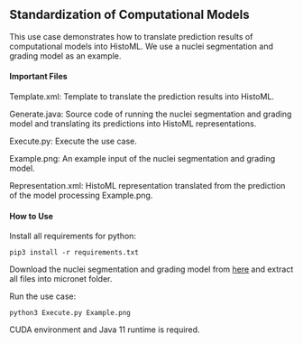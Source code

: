 ## Standardization of Computational Models

This use case demonstrates how to translate prediction results of computational models into HistoML. We use a nuclei segmentation and grading model as an example.

#### Important Files

Template.xml: Template to translate the prediction results into HistoML.

Generate.java: Source code of running the nuclei segmentation and grading model and translating its predictions into HistoML representations.

Execute.py: Execute the use case.

Example.png: An example input of the nuclei segmentation and grading model.

Representation.xml: HistoML representation translated from the prediction of the model processing Example.png.

#### How to Use

Install all requirements for python:

```shell
pip3 install -r requirements.txt
```

Download the nuclei segmentation and grading model from [here](https://drive.google.com/file/d/11S064aegdil-CI-SdYk0DHp2n7d2Nv-8/view?usp=sharing) and extract all files into micronet folder.

Run the use case:

```shell
python3 Execute.py Example.png
```


CUDA environment and Java 11 runtime is required.


